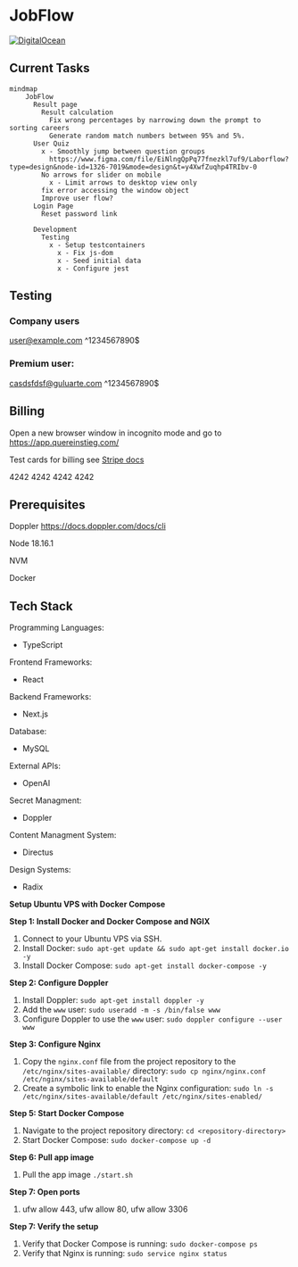 # JobFlow
[![DigitalOcean](https://web-platforms.sfo2.digitaloceanspaces.com/WWW/Badge%203.svg)](https://www.digitalocean.com/?refcode=038b4c02978c&utm_campaign=Referral_Invite&utm_medium=Referral_Program&utm_source=badge)


## Current Tasks

```mermaid
mindmap
    JobFlow
      Result page
        Result calculation
          Fix wrong percentages by narrowing down the prompt to sorting careers
          Generate random match numbers between 95% and 5%.
      User Quiz
        x - Smoothly jump between question groups
          https://www.figma.com/file/EiNlngQpPq77fnezkl7uf9/Laborflow?type=design&node-id=1326-7019&mode=design&t=y4XwfZuqhp4TRIbv-0
        No arrows for slider on mobile
          x - Limit arrows to desktop view only
        fix error accessing the window object
        Improve user flow?
      Login Page
        Reset password link

      Development
        Testing
          x - Setup testcontainers
            x - Fix js-dom
            x - Seed initial data
            x - Configure jest
```

## Testing 
### Company users
user@example.com ^1234567890$

### Premium user:
casdsfdsf@guluarte.com ^1234567890$

## Billing

Open a new browser window in incognito mode and go to https://app.quereinstieg.com/

Test cards for billing see [Stripe docs](https://stripe.com/docs/testing?testing-method=card-numbers#visa )

4242 4242 4242 4242

## Prerequisites

Doppler https://docs.doppler.com/docs/cli

Node 18.16.1

NVM

Docker

## Tech Stack

Programming Languages:
  - TypeScript

Frontend Frameworks:
  - React

Backend Frameworks:
  - Next.js
  
Database:
  - MySQL

External APIs:
  - OpenAI

Secret Managment:
  - Doppler

Content Managment System:
  - Directus

Design Systems:
  - Radix

**Setup Ubuntu VPS with Docker Compose**

**Step 1: Install Docker and Docker Compose and NGIX**

1. Connect to your Ubuntu VPS via SSH.
2. Install Docker: `sudo apt-get update && sudo apt-get install docker.io -y`
3. Install Docker Compose: `sudo apt-get install docker-compose -y`

**Step 2: Configure Doppler**

1. Install Doppler: `sudo apt-get install doppler -y`
2. Add the `www` user: `sudo useradd -m -s /bin/false www`
3. Configure Doppler to use the `www` user: `sudo doppler configure --user www`

**Step 3: Configure Nginx**

1. Copy the `nginx.conf` file from the project repository to the `/etc/nginx/sites-available/` directory: `sudo cp nginx/nginx.conf /etc/nginx/sites-available/default`
2. Create a symbolic link to enable the Nginx configuration: `sudo ln -s /etc/nginx/sites-available/default /etc/nginx/sites-enabled/`

**Step 5: Start Docker Compose**

1. Navigate to the project repository directory: `cd <repository-directory>`
2. Start Docker Compose: `sudo docker-compose up -d`

**Step 6: Pull app image**

1. Pull the app image `./start.sh`

**Step 7: Open ports**

1. ufw allow 443, ufw allow 80, ufw allow 3306

**Step 7: Verify the setup**

1. Verify that Docker Compose is running: `sudo docker-compose ps`
2. Verify that Nginx is running: `sudo service nginx status`

